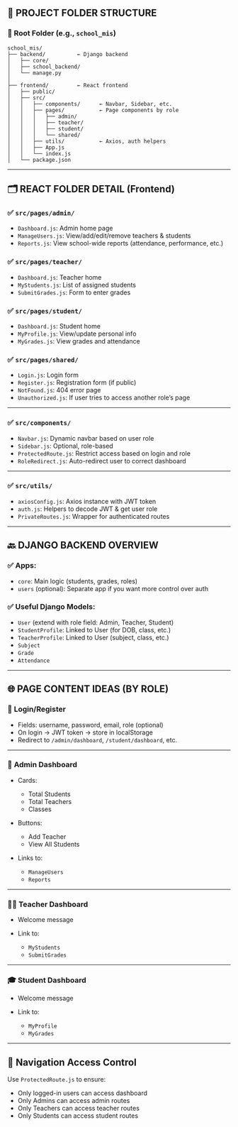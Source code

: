 
## 🔧 PROJECT FOLDER STRUCTURE

### 📁 Root Folder (e.g., `school_mis`)

```
school_mis/
├── backend/          ← Django backend
│   ├── core/
│   ├── school_backend/
│   └── manage.py
│
├── frontend/         ← React frontend
│   ├── public/
│   ├── src/
│   │   ├── components/      ← Navbar, Sidebar, etc.
│   │   ├── pages/           ← Page components by role
│   │   │   ├── admin/
│   │   │   ├── teacher/
│   │   │   ├── student/
│   │   │   └── shared/
│   │   ├── utils/           ← Axios, auth helpers
│   │   ├── App.js
│   │   └── index.js
│   └── package.json
```

---

## 🗂️ REACT FOLDER DETAIL (Frontend)

### ✅ `src/pages/admin/`

* `Dashboard.js`: Admin home page
* `ManageUsers.js`: View/add/edit/remove teachers & students
* `Reports.js`: View school-wide reports (attendance, performance, etc.)

### ✅ `src/pages/teacher/`

* `Dashboard.js`: Teacher home
* `MyStudents.js`: List of assigned students
* `SubmitGrades.js`: Form to enter grades

### ✅ `src/pages/student/`

* `Dashboard.js`: Student home
* `MyProfile.js`: View/update personal info
* `MyGrades.js`: View grades and attendance

### ✅ `src/pages/shared/`

* `Login.js`: Login form
* `Register.js`: Registration form (if public)
* `NotFound.js`: 404 error page
* `Unauthorized.js`: If user tries to access another role’s page

---

### ✅ `src/components/`

* `Navbar.js`: Dynamic navbar based on user role
* `Sidebar.js`: Optional, role-based
* `ProtectedRoute.js`: Restrict access based on login and role
* `RoleRedirect.js`: Auto-redirect user to correct dashboard

---

### ✅ `src/utils/`

* `axiosConfig.js`: Axios instance with JWT token
* `auth.js`: Helpers to decode JWT & get user role
* `PrivateRoutes.js`: Wrapper for authenticated routes

---

## 🔙 DJANGO BACKEND OVERVIEW

### ✅ Apps:

* `core`: Main logic (students, grades, roles)
* `users` (optional): Separate app if you want more control over auth

### ✅ Useful Django Models:

* `User` (extend with role field: Admin, Teacher, Student)
* `StudentProfile`: Linked to User (for DOB, class, etc.)
* `TeacherProfile`: Linked to User (subject, class, etc.)
* `Subject`
* `Grade`
* `Attendance`

---

## 🌐 PAGE CONTENT IDEAS (BY ROLE)

### 🔐 **Login/Register**

* Fields: username, password, email, role (optional)
* On login → JWT token → store in localStorage
* Redirect to `/admin/dashboard`, `/student/dashboard`, etc.

---

### 👤 **Admin Dashboard**

* Cards:

  * Total Students
  * Total Teachers
  * Classes
* Buttons:

  * Add Teacher
  * View All Students
* Links to:

  * `ManageUsers`
  * `Reports`

---

### 👨‍🏫 **Teacher Dashboard**

* Welcome message
* Link to:

  * `MyStudents`
  * `SubmitGrades`

---

### 🎓 **Student Dashboard**

* Welcome message
* Link to:

  * `MyProfile`
  * `MyGrades`

---

## 🚦 Navigation Access Control

Use `ProtectedRoute.js` to ensure:

* Only logged-in users can access dashboard
* Only Admins can access admin routes
* Only Teachers can access teacher routes
* Only Students can access student routes

